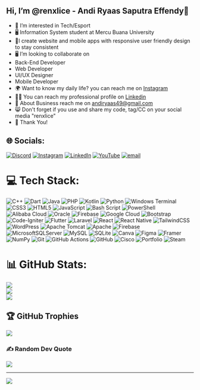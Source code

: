  ## Hi, I’m @renxlice - Andi Ryaas Saputra Effendy👋
- 👀 I’m interested in Tech/Esport<br/>
- 🖥️ Information System student at Mercu Buana University<br/>
- 🎨I create website and mobile apps with responsive user friendly design to stay consistent<br/>
- 🖥 I’m looking to collaborate on<br/>
- Back-End Developer<br/>
- Web Developer<br/>
- UI/UX Designer<br/>
- Mobile Developer<br/>
- 🌍 Want to know my daily life? you can reach me on [Instagram](https://www.instagram.com/renxlice/)<br/>
- 🧑‍💻 You can reach my professional profile on [Linkedin](https://www.linkedin.com/in/andiryaas/)<br/>
- 📩 About Business reach me on andiryaas49@gmail.com<br/>
- 😸 Don't forget if you use and share my code, tag/CC on your social media "renxlice"<br/>
- 🧸 Thank You!<br/>


## 🌐 Socials:
[![Discord](https://img.shields.io/badge/Discord-%237289DA.svg?logo=discord&logoColor=white)](https://discord.gg/https://discord.gg/fvMHNmmMZ5) [![Instagram](https://img.shields.io/badge/Instagram-%23E4405F.svg?logo=Instagram&logoColor=white)](https://instagram.com/https://www.instagram.com/renxlice/) [![LinkedIn](https://img.shields.io/badge/LinkedIn-%230077B5.svg?logo=linkedin&logoColor=white)](https://linkedin.com/in/https://www.linkedin.com/in/andiryaas/) [![YouTube](https://img.shields.io/badge/YouTube-%23FF0000.svg?logo=YouTube&logoColor=white)](https://youtube.com/@renfunn) [![email](https://img.shields.io/badge/Email-D14836?logo=gmail&logoColor=white)](mailto:andiryaas49@gmail.com) 

# 💻 Tech Stack:
![C++](https://img.shields.io/badge/c++-%2300599C.svg?style=flat&logo=c%2B%2B&logoColor=white) ![Dart](https://img.shields.io/badge/dart-%230175C2.svg?style=flat&logo=dart&logoColor=white) ![Java](https://img.shields.io/badge/java-%23ED8B00.svg?style=flat&logo=openjdk&logoColor=white) ![PHP](https://img.shields.io/badge/php-%23777BB4.svg?style=flat&logo=php&logoColor=white) ![Kotlin](https://img.shields.io/badge/kotlin-%237F52FF.svg?style=flat&logo=kotlin&logoColor=white) ![Python](https://img.shields.io/badge/python-3670A0?style=flat&logo=python&logoColor=ffdd54) ![Windows Terminal](https://img.shields.io/badge/Windows%20Terminal-%234D4D4D.svg?style=flat&logo=windows-terminal&logoColor=white) ![CSS3](https://img.shields.io/badge/css3-%231572B6.svg?style=flat&logo=css3&logoColor=white) ![HTML5](https://img.shields.io/badge/html5-%23E34F26.svg?style=flat&logo=html5&logoColor=white) ![JavaScript](https://img.shields.io/badge/javascript-%23323330.svg?style=flat&logo=javascript&logoColor=%23F7DF1E) ![Bash Script](https://img.shields.io/badge/bash_script-%23121011.svg?style=flat&logo=gnu-bash&logoColor=white) ![PowerShell](https://img.shields.io/badge/PowerShell-%235391FE.svg?style=flat&logo=powershell&logoColor=white) ![Alibaba Cloud](https://img.shields.io/badge/AlibabaCloud-%23FF6701.svg?style=flat&logo=alibabacloud&logoColor=white) ![Oracle](https://img.shields.io/badge/Oracle-F80000?style=flat&logo=oracle&logoColor=white) ![Firebase](https://img.shields.io/badge/firebase-%23039BE5.svg?style=flat&logo=firebase) ![Google Cloud](https://img.shields.io/badge/GoogleCloud-%234285F4.svg?style=flat&logo=google-cloud&logoColor=white) ![Bootstrap](https://img.shields.io/badge/bootstrap-%238511FA.svg?style=flat&logo=bootstrap&logoColor=white) ![Code-Igniter](https://img.shields.io/badge/CodeIgniter-%23EF4223.svg?style=flat&logo=codeIgniter&logoColor=white) ![Flutter](https://img.shields.io/badge/Flutter-%2302569B.svg?style=flat&logo=Flutter&logoColor=white) ![Laravel](https://img.shields.io/badge/laravel-%23FF2D20.svg?style=flat&logo=laravel&logoColor=white) ![React](https://img.shields.io/badge/react-%2320232a.svg?style=flat&logo=react&logoColor=%2361DAFB) ![React Native](https://img.shields.io/badge/react_native-%2320232a.svg?style=flat&logo=react&logoColor=%2361DAFB) ![TailwindCSS](https://img.shields.io/badge/tailwindcss-%2338B2AC.svg?style=flat&logo=tailwind-css&logoColor=white) ![WordPress](https://img.shields.io/badge/WordPress-%23117AC9.svg?style=flat&logo=WordPress&logoColor=white) ![Apache Tomcat](https://img.shields.io/badge/apache%20tomcat-%23F8DC75.svg?style=flat&logo=apache-tomcat&logoColor=black) ![Apache](https://img.shields.io/badge/apache-%23D42029.svg?style=flat&logo=apache&logoColor=white) ![Firebase](https://img.shields.io/badge/firebase-a08021?style=flat&logo=firebase&logoColor=ffcd34) ![MicrosoftSQLServer](https://img.shields.io/badge/Microsoft%20SQL%20Server-CC2927?style=flat&logo=microsoft%20sql%20server&logoColor=white) ![MySQL](https://img.shields.io/badge/mysql-4479A1.svg?style=flat&logo=mysql&logoColor=white) ![SQLite](https://img.shields.io/badge/sqlite-%2307405e.svg?style=flat&logo=sqlite&logoColor=white) ![Canva](https://img.shields.io/badge/Canva-%2300C4CC.svg?style=flat&logo=Canva&logoColor=white) ![Figma](https://img.shields.io/badge/figma-%23F24E1E.svg?style=flat&logo=figma&logoColor=white) ![Framer](https://img.shields.io/badge/Framer-black?style=flat&logo=framer&logoColor=blue) ![NumPy](https://img.shields.io/badge/numpy-%23013243.svg?style=flat&logo=numpy&logoColor=white) ![Git](https://img.shields.io/badge/git-%23F05033.svg?style=flat&logo=git&logoColor=white) ![GitHub Actions](https://img.shields.io/badge/github%20actions-%232671E5.svg?style=flat&logo=githubactions&logoColor=white) ![GitHub](https://img.shields.io/badge/github-%23121011.svg?style=flat&logo=github&logoColor=white) ![Cisco](https://img.shields.io/badge/cisco-%23049fd9.svg?style=flat&logo=cisco&logoColor=black) ![Portfolio](https://img.shields.io/badge/Portfolio-%23000000.svg?style=flat&logo=firefox&logoColor=#FF7139) ![Steam](https://img.shields.io/badge/steam-%23000000.svg?style=flat&logo=steam&logoColor=white)
# 📊 GitHub Stats:
![](https://github-readme-stats.vercel.app/api?username=renxlice&theme=merko&hide_border=false&include_all_commits=false&count_private=false)<br/>
![](https://nirzak-streak-stats.vercel.app/?user=renxlice&theme=merko&hide_border=false)<br/>
![](https://github-readme-stats.vercel.app/api/top-langs/?username=renxlice&theme=merko&hide_border=false&include_all_commits=false&count_private=false&layout=compact)

## 🏆 GitHub Trophies
![](https://github-profile-trophy.vercel.app/?username=renxlice&theme=transparent&no-frame=true&no-bg=true&margin-w=4)

### ✍️ Random Dev Quote
![](https://quotes-github-readme.vercel.app/api?type=horizontal&theme=radical)

---
[![](https://visitcount.itsvg.in/api?id=renxlice&icon=0&color=0)](https://visitcount.itsvg.in)

<!-- Proudly created with GPRM ( https://gprm.itsvg.in ) -->
